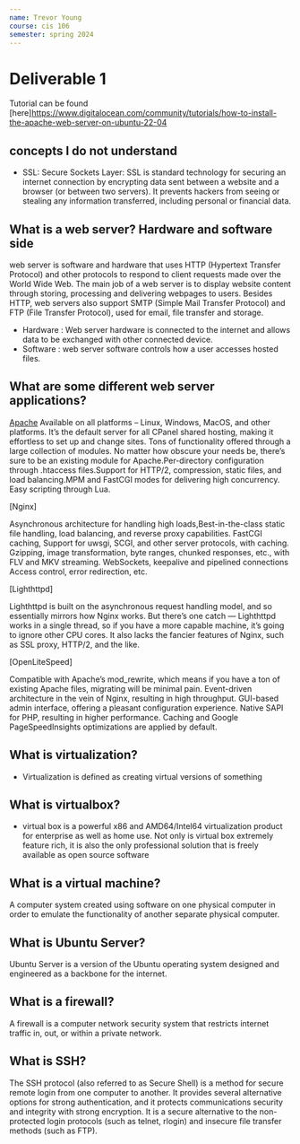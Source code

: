 ```yaml
---
name: Trevor Young 
course: cis 106
semester: spring 2024
---
```


# Deliverable 1 
Tutorial can be found [here]https://www.digitalocean.com/community/tutorials/how-to-install-the-apache-web-server-on-ubuntu-22-04

## concepts I do not understand

* SSL: Secure Sockets Layer: SSL is standard technology for securing an internet connection by encrypting data sent between a website and a browser (or between two servers). It prevents hackers from seeing or stealing any information transferred, including personal or financial data.


## What is a web server? Hardware and software side
 web server is software and hardware that uses HTTP (Hypertext Transfer Protocol) and other protocols to respond to client requests made over the World Wide Web. The main job of a web server is to display website content through storing, processing and delivering webpages to users. Besides HTTP, web servers also support SMTP (Simple Mail Transfer Protocol) and FTP (File Transfer Protocol), used for email, file transfer and storage.
 * Hardware : Web server hardware is connected to the internet and allows data to be exchanged with other connected device.
 * Software : web server software controls how a user accesses hosted files. 
## What are some different web server applications?
[Apache](apache.png)
Available on all platforms – Linux, Windows, MacOS, and other platforms.
It’s the default server for all CPanel shared hosting, making it effortless to set up and change sites. Tons of functionality offered through a large collection of modules. No matter how obscure your needs be, there’s sure to be an existing module for Apache.Per-directory configuration through .htaccess files.Support for HTTP/2, compression, static files, and load balancing.MPM and FastCGI modes for delivering high concurrency. Easy scripting through Lua.

[Nginx] 

 Asynchronous architecture for handling high loads,Best-in-the-class static file handling, load balancing, and reverse proxy capabilities.
    FastCGI caching, Support for uwsgi, SCGI, and other server protocols, with caching.
    Gzipping, image transformation, byte ranges, chunked responses, etc., with FLV and MKV streaming.
    WebSockets, keepalive and pipelined connections
    Access control, error redirection, etc.

[Lighthttpd]

Lighthttpd is built on the asynchronous request handling model, and so essentially mirrors how Nginx works. But there’s one catch — Lighthttpd works in a single thread, so if you have a more capable machine, it’s going to ignore other CPU cores. It also lacks the fancier features of Nginx, such as SSL proxy, HTTP/2, and the like.

[OpenLiteSpeed]

Compatible with Apache’s mod_rewrite, which means if you have a ton of existing Apache files, migrating will be minimal pain.
Event-driven architecture in the vein of Nginx, resulting in high throughput.
GUI-based admin interface, offering a pleasant configuration experience.
Native SAPI for PHP, resulting in higher performance.
Caching and Google PageSpeedInsights optimizations are applied by default.


## What is virtualization?
* Virtualization is defined as creating virtual versions of something 
## What is virtualbox?
* virtual box is a powerful x86 and AMD64/Intel64 virtualization product for enterprise as well as home use. Not only is virtual box extremely feature rich, it is also the only professional solution that is freely available as open source software

## What is a virtual machine?
A computer system created using software on one physical computer in order to emulate the functionality of another separate physical computer.
## What is Ubuntu Server?
Ubuntu Server is a version of the Ubuntu operating system designed and engineered as a backbone for the internet.
## What is a firewall?
A firewall is a computer network security system that restricts internet traffic in, out, or within a private network.
## What is SSH?
The SSH protocol (also referred to as Secure Shell) is a method for secure remote login from one computer to another. It provides several alternative options for strong authentication, and it protects communications security and integrity with strong encryption. It is a secure alternative to the non-protected login protocols (such as telnet, rlogin) and insecure file transfer methods (such as FTP).
